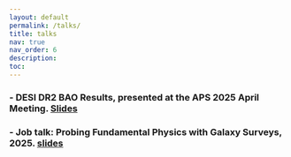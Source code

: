```yaml
---
layout: default
permalink: /talks/
title: talks
nav: true
nav_order: 6
description:
toc:
---
```


### - DESI DR2 BAO Results, presented at the APS 2025 April Meeting. [Slides](../_talks/aps_desi.pdf)

### - Job talk: Probing Fundamental Physics with Galaxy Surveys, 2025. [slides](../_talks/job_talk_2025.pdf)
